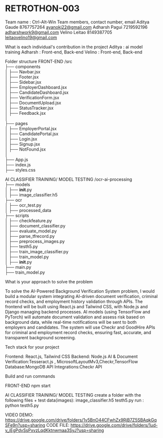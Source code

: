 # RETROTHON-003
Team name : Ctrl-Alt-Win
Team members, contact number, email
Aditya Gaude  8767757264 ayanokj22@gmail.com
Adharsh Pagui 7219592196 adharshwork9@gmail.com
Velino Leitao 8149387705 leitaovelino19@gmail.com

What is each individual's contribution in the project
Aditya : ai model training
Adharsh : Front-end, Back-end
Velino : Front-end, Back-end

Folder structure
FRONT-END 
/src  
 ├── components  
 │      ├── Navbar.jsx  
 │      ├── Footer.jsx  
 │      ├── Sidebar.jsx  
 │      ├── EmployerDashboard.jsx  
 │      ├── CandidateDashboard.jsx  
 │      ├── VerificationForm.jsx  
 │      ├── DocumentUpload.jsx  
 │      ├── StatusTracker.jsx  
 │      ├── Feedback.jsx  
 │  
 ├── pages  
 │      ├── EmployerPortal.jsx  
 │      ├── CandidatePortal.jsx  
 │      ├── Login.jsx  
 │      ├── Signup.jsx  
 │      ├── NotFound.jsx  
 │  
 ├── App.js  
 ├── index.js  
 ├── styles.css

 AI CLASSIFIER TRAINING/ MODEL TESTING
 /ocr-ai-processing  
 ├── models  
 │      ├── __init__.py  
 │      ├── image_classifier.h5  
 ├── ocr  
 │      ├── ocr_test.py  
 │      ├── processed_data  
 ├── scripts  
 │      ├── checkfeature.py  
 │      ├── document_classifier.py  
 │      ├── evaluate_model.py  
 │      ├── parse_tfrecord.py  
 │      ├── preprocess_images.py  
 │      ├── testh5.py   
 │      ├── train_image_classifier.py  
 │      ├── train_model.py  
 │      ├── __init__.py  
 ├── main.py   
 ├── train_model.py  


What is your approach to solve the problem

To solve the AI-Powered Background Verification System problem, I would build a modular system integrating AI-driven document verification, criminal record checks, and employment history validation through APIs. The frontend will be built using React.js and Tailwind CSS, with Node.js and Django managing backend processes. AI models (using TensorFlow and PyTorch) will automate document validation and assess risk based on background data, while real-time notifications will be sent to both employers and candidates. The system will use Checkr and GoodHire APIs for criminal and employment record checks, ensuring fast, accurate, and transparent background screening.

Tech stack for your project

Frontend: React.js, Tailwind CSS
Backend: Node.js
AI & Document Verification:Tesseract.js , MicrosoftLayoutMv3,Checkr,TensorFlow
Database:MongoDB 
API Integrations:Checkr API


Build and run commands

FRONT-END 
npm start

 AI CLASSIFIER TRAINING/ MODEL TESTING
create a folder with the following files + test data(images):
image_classifier.h5
testh5.py
run : python testh5.py

VIDEO DEMO: https://drive.google.com/drive/folders/1v5BnO44CFwhZx9RjB7Z5SBAqkGqSFe9n?usp=sharing
CODE FILE: 
https://drive.google.com/drive/folders/1ud-v_iEgPdvSsPxvzLqdKktnwmaa3SyJ?usp=sharing
